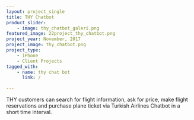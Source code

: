 ```yaml
---
layout: project_single
title: THY Chatbot
product_slider:
    - image: thy_chatbot_galeri.png
featured_image: 22project_thy_chatbot.png
project_year: November, 2017
project_image: thy_chatbot.png
project_type:
    - iPhone
    - Client Projects
tagged_with:
    - name: thy chat bot
      link: /

---
```


THY customers can search for flight information, ask for price, make flight reservations and purchase plane ticket via Turkish Airlines Chatbot in  a short time interval.

